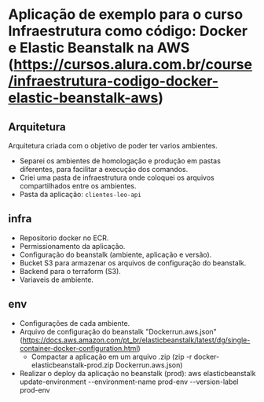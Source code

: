 # Aplicação de exemplo para o curso Infraestrutura como código: Docker e Elastic Beanstalk na AWS (https://cursos.alura.com.br/course/infraestrutura-codigo-docker-elastic-beanstalk-aws)

## Arquitetura

Arquitetura criada com o objetivo de poder ter varios ambientes.

- Separei os ambientes de homologação e produção em pastas diferentes, para facilitar a execução dos comandos.
- Criei uma pasta de infraestrutura onde coloquei os arquivos compartilhados entre os ambientes.
- Pasta da aplicação: `clientes-leo-api`

## infra

- Repositorio docker no ECR.
- Permissionamento da aplicação.
- Configuração do beanstalk (ambiente, aplicação e versão).
- Bucket S3 para armazenar os arquivos de configuração do beanstalk.
- Backend para o terraform (S3).
- Variaveis de ambiente.

## env

- Configurações de cada ambiente.
- Arquivo de configuração do beanstalk "Dockerrun.aws.json" (https://docs.aws.amazon.com/pt_br/elasticbeanstalk/latest/dg/single-container-docker-configuration.html)
  - Compactar a aplicação em um arquivo .zip (zip -r docker-elasticbeanstalk-prod.zip Dockerrun.aws.json)
- Realizar o deploy da aplicação no beanstalk (prod): aws elasticbeanstalk update-environment --environment-name prod-env --version-label prod-env


